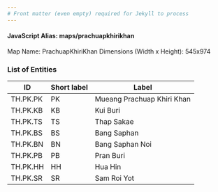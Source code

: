 ```yaml
---
# Front matter (even empty) required for Jekyll to process
---
```


#### JavaScript Alias: maps/prachuapkhirikhan

Map Name: PrachuapKhiriKhan
Dimensions (Width x Height): 545x974

### List of Entities

| ID       | Short label | Label                      |
| -------- | ----------- | -------------------------- |
| TH.PK.PK | PK          | Mueang Prachuap Khiri Khan |
| TH.PK.KB | KB          | Kui Buri                   |
| TH.PK.TS | TS          | Thap Sakae                 |
| TH.PK.BS | BS          | Bang Saphan                |
| TH.PK.BN | BN          | Bang Saphan Noi            |
| TH.PK.PB | PB          | Pran Buri                  |
| TH.PK.HH | HH          | Hua Hin                    |
| TH.PK.SR | SR          | Sam Roi Yot                |

